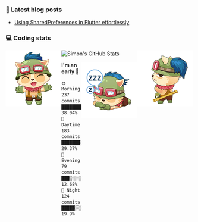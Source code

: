 ### 📘 Latest blog posts

<!-- BLOG-POST-LIST:START -->
- [Using SharedPreferences in Flutter effortlessly](https://dev.to/simonpham/using-sharedpreferences-in-flutter-effortlessly-3e29)
<!-- BLOG-POST-LIST:END -->

### 💻 Coding stats
<img align="right" src="https://raw.githubusercontent.com/simonpham/simonpham/master/assets/images/6kiur.gif" >


<img align="left" src="https://raw.githubusercontent.com/simonpham/simonpham/master/assets/images/5kiur.gif" >

![Simon's GitHub Stats](https://github-readme-stats-blue.vercel.app/api?username=simonpham)

<img align="right" src="https://raw.githubusercontent.com/simonpham/simonpham/master/assets/images/4kiur.gif" >

<!--START_SECTION:waka-->
**I'm an early 🐤** 

```text
🌞 Morning    237 commits    █████████░░░░░░░░░░░░░░░░   38.04% 
🌆 Daytime    183 commits    ███████░░░░░░░░░░░░░░░░░░   29.37% 
🌃 Evening    79 commits     ███░░░░░░░░░░░░░░░░░░░░░░   12.68% 
🌙 Night      124 commits    █████░░░░░░░░░░░░░░░░░░░░   19.9%

```



<!--END_SECTION:waka-->
